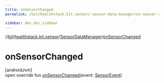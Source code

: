 ```yaml
---
title: onSensorChanged
permalink: /kit/healthstack.kit.sensor/-sensor-data-manager/on-sensor-changed.html

sidebar: dev_doc_sidebar
---
```

//[kit](../../../index.html)/[healthstack.kit.sensor](../index.html)/[SensorDataManager](index.html)/[onSensorChanged](on-sensor-changed.html)



# onSensorChanged



[androidJvm]\
open override fun [onSensorChanged](on-sensor-changed.html)(event: [SensorEvent](https://developer.android.com/reference/kotlin/android/hardware/SensorEvent.html))




